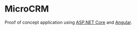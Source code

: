 # MicroCRM
Proof of concept application using [ASP.NET Core](https://asp.net/core) and [Angular](https://angular.io).
